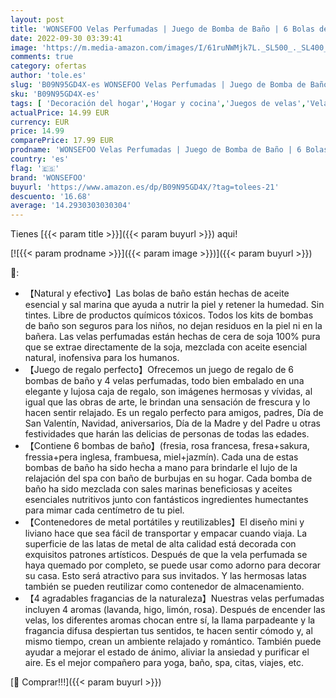 ```yaml
---
layout: post
title: 'WONSEFOO Velas Perfumadas | Juego de Bomba de Baño | 6 Bolas de Baño Naturales Juego de Regalo + 4 Velas Perfumadas de Cera de Soja | para Mamá | Esposa | para Navidad | Cumpleaños'
date: 2022-09-30 03:39:41
image: 'https://m.media-amazon.com/images/I/61ruNWMjk7L._SL500_._SL400_.jpg'
comments: true
category: ofertas
author: 'tole.es'
slug: 'B09N95GD4X-es WONSEFOO Velas Perfumadas | Juego de Bomba de Baño | 6...'
sku: 'B09N95GD4X-es'
tags: [ 'Decoración del hogar','Hogar y cocina','Juegos de velas','Velas','Velas y candelabros','navidad','wonsefoo','🇪🇸', ]
actualPrice: 14.99 EUR
currency: EUR
price: 14.99
comparePrice: 17.99 EUR
prodname: 'WONSEFOO Velas Perfumadas | Juego de Bomba de Baño | 6 Bolas de Baño Naturales Juego de Regalo + 4 Velas Perfumadas de Cera de Soja | para Mamá | Esposa | para Navidad | Cumpleaños'
country: 'es'
flag: '🇪🇸'
brand: 'WONSEFOO'
buyurl: 'https://www.amazon.es/dp/B09N95GD4X/?tag=tolees-21'
descuento: '16.68'
average: '14.2930303030304'
---
```


Tienes [{{< param title >}}]({{< param buyurl >}}) aqui!

[![{{< param prodname >}}]({{< param image >}})]({{< param buyurl >}})

🔎:

- 【Natural y efectivo】Las bolas de baño están hechas de aceite esencial y sal marina que ayuda a nutrir la piel y retener la humedad. Sin tintes. Libre de productos químicos tóxicos. Todos los kits de bombas de baño son seguros para los niños, no dejan residuos en la piel ni en la bañera. Las velas perfumadas están hechas de cera de soja 100% pura que se extrae directamente de la soja, mezclada con aceite esencial natural, inofensiva para los humanos.
- 【Juego de regalo perfecto】Ofrecemos un juego de regalo de 6 bombas de baño y 4 velas perfumadas, todo bien embalado en una elegante y lujosa caja de regalo, son imágenes hermosas y vívidas, al igual que las obras de arte, le brindan una sensación de frescura y lo hacen sentir relajado. Es un regalo perfecto para amigos, padres, Día de San Valentín, Navidad, aniversarios, Día de la Madre y del Padre u otras festividades que harán las delicias de personas de todas las edades.
- 【Contiene 6 bombas de baño】(fresia, rosa francesa, fresa+sakura, fressia+pera inglesa, frambuesa, miel+jazmín). Cada una de estas bombas de baño ha sido hecha a mano para brindarle el lujo de la relajación del spa con baño de burbujas en su hogar. Cada bomba de baño ha sido mezclada con sales marinas beneficiosas y aceites esenciales nutritivos junto con fantásticos ingredientes humectantes para mimar cada centímetro de tu piel.
- 【Contenedores de metal portátiles y reutilizables】El diseño mini y liviano hace que sea fácil de transportar y empacar cuando viaja. La superficie de las latas de metal de alta calidad está decorada con exquisitos patrones artísticos. Después de que la vela perfumada se haya quemado por completo, se puede usar como adorno para decorar su casa. Esto será atractivo para sus invitados. Y las hermosas latas también se pueden reutilizar como contenedor de almacenamiento.
- 【4 agradables fragancias de la naturaleza】Nuestras velas perfumadas incluyen 4 aromas (lavanda, higo, limón, rosa). Después de encender las velas, los diferentes aromas chocan entre sí, la llama parpadeante y la fragancia difusa despiertan tus sentidos, te hacen sentir cómodo y, al mismo tiempo, crean un ambiente relajado y romántico. También puede ayudar a mejorar el estado de ánimo, aliviar la ansiedad y purificar el aire. Es el mejor compañero para yoga, baño, spa, citas, viajes, etc.

[🛒 Comprar!!!]({{< param buyurl >}})
